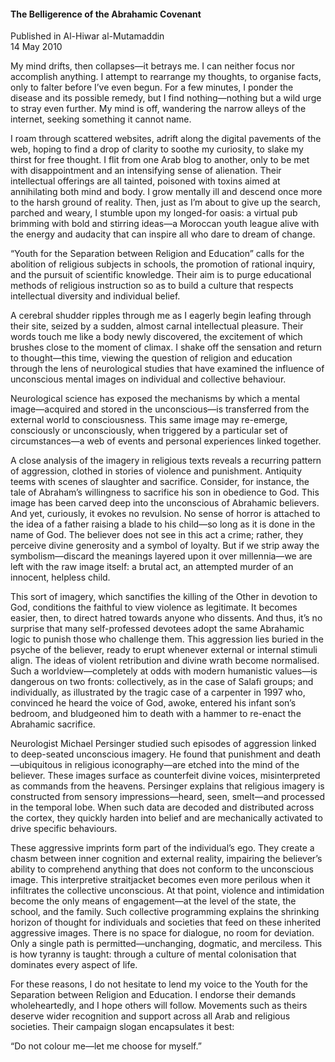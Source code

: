 <h4>The Belligerence of the Abrahamic Covenant</h4>


Published in Al-Hiwar al-Mutamaddin
<br>
14 May 2010


My mind drifts, then collapses—it betrays me. I can neither focus nor accomplish anything. I attempt to rearrange my thoughts, to organise facts, only to falter before I’ve even begun. For a few minutes, I ponder the disease and its possible remedy, but I find nothing—nothing but a wild urge to stray even further. My mind is off, wandering the narrow alleys of the internet, seeking something it cannot name.

I roam through scattered websites, adrift along the digital pavements of the web, hoping to find a drop of clarity to soothe my curiosity, to slake my thirst for free thought. I flit from one Arab blog to another, only to be met with disappointment and an intensifying sense of alienation. Their intellectual offerings are all tainted, poisoned with toxins aimed at annihilating both mind and body. I grow mentally ill and descend once more to the harsh ground of reality. Then, just as I’m about to give up the search, parched and weary, I stumble upon my longed-for oasis: a virtual pub brimming with bold and stirring ideas—a Moroccan youth league alive with the energy and audacity that can inspire all who dare to dream of change.

“Youth for the Separation between Religion and Education” calls for the abolition of religious subjects in schools, the promotion of rational inquiry, and the pursuit of scientific knowledge. Their aim is to purge educational methods of religious instruction so as to build a culture that respects intellectual diversity and individual belief.

A cerebral shudder ripples through me as I eagerly begin leafing through their site, seized by a sudden, almost carnal intellectual pleasure. Their words touch me like a body newly discovered, the excitement of which brushes close to the moment of climax. I shake off the sensation and return to thought—this time, viewing the question of religion and education through the lens of neurological studies that have examined the influence of unconscious mental images on individual and collective behaviour.

Neurological science has exposed the mechanisms by which a mental image—acquired and stored in the unconscious—is transferred from the external world to consciousness. This same image may re-emerge, consciously or unconsciously, when triggered by a particular set of circumstances—a web of events and personal experiences linked together.

A close analysis of the imagery in religious texts reveals a recurring pattern of aggression, clothed in stories of violence and punishment. Antiquity teems with scenes of slaughter and sacrifice. Consider, for instance, the tale of Abraham’s willingness to sacrifice his son in obedience to God. This image has been carved deep into the unconscious of Abrahamic believers. And yet, curiously, it evokes no revulsion. No sense of horror is attached to the idea of a father raising a blade to his child—so long as it is done in the name of God. The believer does not see in this act a crime; rather, they perceive divine generosity and a symbol of loyalty. But if we strip away the symbolism—discard the meanings layered upon it over millennia—we are left with the raw image itself: a brutal act, an attempted murder of an innocent, helpless child.

This sort of imagery, which sanctifies the killing of the Other in devotion to God, conditions the faithful to view violence as legitimate. It becomes easier, then, to direct hatred towards anyone who dissents. And thus, it’s no surprise that many self-professed devotees adopt the same Abrahamic logic to punish those who challenge them. This aggression lies buried in the psyche of the believer, ready to erupt whenever external or internal stimuli align. The ideas of violent retribution and divine wrath become normalised. Such a worldview—completely at odds with modern humanistic values—is dangerous on two fronts: collectively, as in the case of Salafi groups; and individually, as illustrated by the tragic case of a carpenter in 1997 who, convinced he heard the voice of God, awoke, entered his infant son’s bedroom, and bludgeoned him to death with a hammer to re-enact the Abrahamic sacrifice.

Neurologist Michael Persinger studied such episodes of aggression linked to deep-seated unconscious imagery. He found that punishment and death—ubiquitous in religious iconography—are etched into the mind of the believer. These images surface as counterfeit divine voices, misinterpreted as commands from the heavens. Persinger explains that religious imagery is constructed from sensory impressions—heard, seen, smelt—and processed in the temporal lobe. When such data are decoded and distributed across the cortex, they quickly harden into belief and are mechanically activated to drive specific behaviours.

These aggressive imprints form part of the individual’s ego. They create a chasm between inner cognition and external reality, impairing the believer’s ability to comprehend anything that does not conform to the unconscious image. This interpretive straitjacket becomes even more perilous when it infiltrates the collective unconscious. At that point, violence and intimidation become the only means of engagement—at the level of the state, the school, and the family. Such collective programming explains the shrinking horizon of thought for individuals and societies that feed on these inherited aggressive images. There is no space for dialogue, no room for deviation. Only a single path is permitted—unchanging, dogmatic, and merciless. This is how tyranny is taught: through a culture of mental colonisation that dominates every aspect of life.

For these reasons, I do not hesitate to lend my voice to the Youth for the Separation between Religion and Education. I endorse their demands wholeheartedly, and I hope others will follow. Movements such as theirs deserve wider recognition and support across all Arab and religious societies. Their campaign slogan encapsulates it best:

“Do not colour me—let me choose for myself.”
